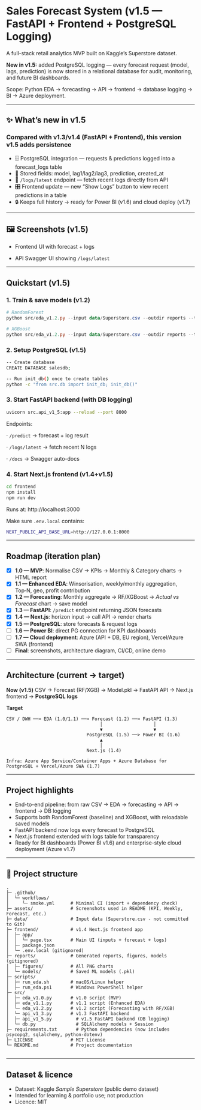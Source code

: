 # Sales Forecast System (v1.5 — FastAPI + Frontend + PostgreSQL Logging)

A full-stack retail analytics MVP built on Kaggle’s Superstore dataset.

**New in v1.5:** added PostgreSQL logging — every forecast request (model, lags, prediction) is now stored in a relational database for audit, monitoring, and future BI dashboards. 

Scope: Python EDA → forecasting → API → frontend → database logging → BI → Azure deployment.

---

## ✨ What’s new in v1.5

### Compared with v1.3/v1.4 (FastAPI + Frontend), this version v1.5 adds persistence
- 🗄️ PostgreSQL integration — requests & predictions logged into a forecast_logs table
- 📝 Stored fields: model, lag1/lag2/lag3, prediction, created_at
- 🔎 `/logs/latest` endpoint — fetch recent logs directly from API
- 🎛️ Frontend update — new “Show Logs” button to view recent predictions in a table
- 🔒 Keeps full history → ready for Power BI (v1.6) and cloud deploy (v1.7)

---

## 🖼️ Screenshots (v1.5)

- Frontend UI with forecast + logs

- API Swagger UI showing `/logs/latest`

---

## Quickstart (v1.5)

### 1. Train & save models (v1.2)
```powershell
# RandomForest
python src/eda_v1.2.py --input data/Superstore.csv --outdir reports --title "Retail EDA — MVP 1.2"

# XGBoost
python src/eda_v1.2.py --input data/Superstore.csv --outdir reports --title "Retail EDA — MVP 1.2 (XGB)" --model xgb
```

### 2. Setup PostgreSQL (v1.5)
```bash
-- Create database
CREATE DATABASE salesdb;

-- Run init_db() once to create tables
python -c "from src.db import init_db; init_db()"
```


### 3. Start FastAPI backend (with DB logging)
```bash
uvicorn src.api_v1_5:app --reload --port 8000
```

Endpoints:

· `/predict` → forecast + log result

· `/logs/latest` → fetch recent N logs

· `/docs` → Swagger auto-docs

### 4. Start Next.js frontend (v1.4+v1.5)
```bash
cd frontend
npm install
npm run dev
```
Runs at: http://localhost:3000

Make sure `.env.local` contains:
```bash
NEXT_PUBLIC_API_BASE_URL=http://127.0.0.1:8000
```
---

## Roadmap (iteration plan)

- [x] **1.0 — MVP**: Normalise CSV → KPIs → Monthly & Category charts → HTML report
- [x] **1.1 — Enhanced EDA**: Winsorisation, weekly/monthly aggregation, Top‑N, geo, profit contribution
- [x] **1.2 — Forecasting**: Monthly aggregate → RF/XGBoost → *Actual vs Forecast* chart → save model
- [x] **1.3 — FastAPI**: `/predict` endpoint returning JSON forecasts
- [x] **1.4 — Next.js**: horizon input → call API → render charts
- [x] **1.5 — PostgreSQL**: store forecasts & request logs
- [ ] **1.6 — Power BI**: direct PG connection for KPI dashboards
- [ ] **1.7 — Cloud deployment**: Azure (API + DB, EU region), Vercel/Azure SWA (frontend)
- [ ] **Final**: screenshots, architecture diagram, CI/CD, online demo

---

## Architecture (current → target)

**Now (v1.5)**
CSV → Forecast (RF/XGB) → Model.pkl → FastAPI API → Next.js frontend → **PostgreSQL logs**

**Target**  
```text
CSV / DWH ──> EDA (1.0/1.1) ──> Forecast (1.2) ──> FastAPI (1.3)
                                   │                   │
                                   ▼                   ▼
                              PostgreSQL (1.5) ──> Power BI (1.6)
                                   ▲
                                   │
                              Next.js (1.4)

Infra: Azure App Service/Container Apps + Azure Database for PostgreSQL + Vercel/Azure SWA (1.7)
```

---

## Project highlights

- End-to-end pipeline: from raw CSV → EDA → forecasting → API → frontend → DB logging
- Supports both RandomForest (baseline) and XGBoost, with reloadable saved models
- FastAPI backend now logs every forecast to PostgreSQL
- Next.js frontend extended with logs table for transparency
- Ready for BI dashboards (Power BI v1.6) and enterprise-style cloud deployment (Azure v1.7)

---

## 📂 Project structure

```text
.
├─ .github/
│  └─ workflows/
│     └─ smoke.yml      # Minimal CI (import + dependency check)
├─ assets/              # Screenshots used in README (KPI, Weekly, Forecast, etc.)
├─ data/                # Input data (Superstore.csv - not committed to Git)
├─ frontend/            # v1.4 Next.js frontend app
│  ├─ app/
│  │  └─ page.tsx       # Main UI (inputs + forecast + logs)
│  ├─ package.json
│  └─ .env.local (gitignored)
├─ reports/             # Generated reports, figures, models (gitignored)
│  ├─ figures/          # All PNG charts
│  └─ models/           # Saved ML models (.pkl)
├─ scripts/
│  ├─ run_eda.sh        # macOS/Linux helper
│  ├─ run_eda.ps1       # Windows PowerShell helper
├─ src/
│  ├─ eda_v1.0.py       # v1.0 script (MVP)
│  ├─ eda_v1.1.py       # v1.1 script (Enhanced EDA)
│  └─ eda_v1.2.py       # v1.2 script (Forecasting with RF/XGB)
│  └─ api_v1_3.py       # v1.3 FastAPI backend
│  ├─ api_v1_5.py         # v1.5 FastAPI backend (DB logging)
│  └─ db.py               # SQLAlchemy models + Session
├─ requirements.txt       # Python dependencies (now includes psycopg2, sqlalchemy, python-dotenv)
├─ LICENSE              # MIT License
└─ README.md            # Project documentation


```

---

## Dataset & licence

- Dataset: Kaggle *Sample Superstore* (public demo dataset)
- Intended for learning & portfolio use; not production
- Licence: MIT
